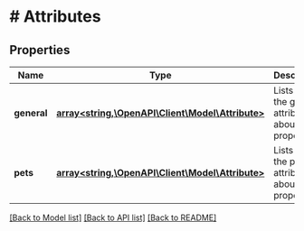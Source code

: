 # # Attributes

## Properties

Name | Type | Description | Notes
------------ | ------------- | ------------- | -------------
**general** | [**array<string,\OpenAPI\Client\Model\Attribute>**](Attribute.md) | Lists all of the general attributes about the property. | [optional]
**pets** | [**array<string,\OpenAPI\Client\Model\Attribute>**](Attribute.md) | Lists all of the pet attributes about the property. | [optional]

[[Back to Model list]](../../README.md#models) [[Back to API list]](../../README.md#endpoints) [[Back to README]](../../README.md)
